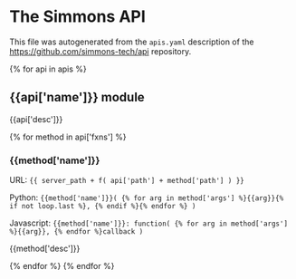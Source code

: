 # The Simmons API

This file was autogenerated from the `apis.yaml` description of the https://github.com/simmons-tech/api repository. 

{% for api in apis %}
## {{api['name']}} module

{{api['desc']}}

{% for method in api['fxns'] %}
### {{method['name']}}

URL: `{{ server_path + f( api['path'] + method['path'] ) }}`

Python: `{{method['name']}}( {% for arg in method['args'] %}{{arg}}{% if not loop.last %}, {% endif %}{% endfor %} )`

Javascript: `{{method['name']}}: function( {% for arg in method['args'] %}{{arg}}, {% endfor %}callback )`

{{method['desc']}}

{% endfor %}
{% endfor %}